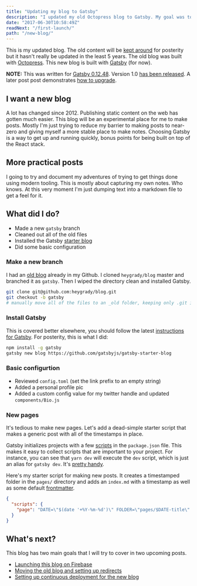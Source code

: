 ```yaml
---
title: "Updating my blog to Gatsby"
description: "I updated my old Octopress blog to Gatsby. My goal was to make it easier to post new content. Gatsby is interesting because it uses a modern React workflow."
date: "2017-06-30T10:58:49Z"
readNext: "/first-launch/"
path: "/new-blog/"
---
```


This is my updated blog. The old content will be [kept around](https://2012.heygrady.com) for posterity but it hasn't really be updated in the least 5 years. The old blog was built with [Octopress](http://octopress.org/). This new blog is built with [Gatsby](https://github.com/gatsbyjs/gatsby) (for now).

**NOTE:** This was written for [Gatsby 0.12.48](https://github.com/gatsbyjs/gatsby/tree/73dcc32d0041de6057d6328f0563b4e6cfb5e160). Version 1.0 [has been released](https://www.gatsbyjs.org/blog/gatsby-v1/). A later post post demonstrates [how to upgrade](../upgrading-gatsby/).

## I want a new blog
A lot has changed since 2012. Publishing static content on the web has gotten much easier. This blog will be an experimental place for me to make posts. Mostly I'm just trying to reduce my barrier to making posts to near-zero and giving myself a more stable place to make notes. Choosing Gatsby is a way to get up and running quickly, bonus points for being built on top of the React stack.

## More practical posts
I going to try and document my adventures of trying to get things done using modern tooling. This is mostly about capturing my own notes. Who knows. At this very moment I'm just dumping text into a markdown file to get a feel for it.

## What did I do?
- Made a new `gatsby` branch
- Cleaned out all of the old files
- Installed the Gatsby [starter blog](https://github.com/gatsbyjs/gatsby-starter-blog)
- Did some basic configuration

### Make a new branch
I had an [old blog](https://github.com/heygrady/blog/tree/9d1717812a2562bbb3136faaf0238365f091ace8) already in my Github. I cloned `heygrady/blog` master and branched it as `gatsby`. Then I wiped the directory clean and installed Gatsby.

```bash
git clone git@github.com:heygrady/blog.git
git checkout -b gatsby
# manually move all of the files to an _old folder, keeping only .git in place
```

### Install Gatsby
This is covered better elsewhere, you should follow the latest [instructions for Gatsby](https://github.com/gatsbyjs/gatsby/blob/v0.12.48/README.md). For posterity, this is what I did:

```bash
npm install -g gatsby
gatsby new blog https://github.com/gatsbyjs/gatsby-starter-blog
```

### Basic configurtion
- Reviewed `config.toml` (set the link prefix to an empty string)
- Added a personal profile pic
- Added a custom config value for my twitter handle and updated `components/Bio.js`

### New pages
It's tedious to make new pages. Let's add a dead-simple starter script that makes a generic post with all of the timestamps in place.

Gatsby initializes projects with a few [scripts](https://docs.npmjs.com/misc/scripts) in the `package.json` file. This makes it easy to collect scripts that are important to your project. For instance, you can see that `yarn dev` will execute the `dev` script, which is just an alias for `gatsby dev`. It's [pretty handy](https://www.keithcirkel.co.uk/how-to-use-npm-as-a-build-tool/).

Here's my starter script for making new posts. It creates a timestamped folder in the `pages/` directory and adds an `index.md` with a timestamp as well as some default [frontmatter](https://github.com/gatsbyjs/gatsby#frontmatter-and-metadata).

```json
{
  "scripts": {
    "page": "DATE=\"$(date '+%Y-%m-%d')\" FOLDER=\"pages/$DATE-title\" FILE=\"$FOLDER/index.md\" && mkdir $FOLDER && touch $FILE && echo \"---\ntitle: \\\"Title\\\"\ndate: \\\"$(date '+%Y-%m-%dT%H:%M:%S')\\\"\nreadNext: \\\"/fix-me/\\\"\npath: \\\"/title/\\\"\n---\" >> $FILE",
  }
}
```

## What's next?
This blog has two main goals that I will try to cover in two upcoming posts.

- [Launching this blog on Firebase](../first-launch/)
- [Moving the old blog and setting up redirects](../migrating-old-site/)
- [Setting up continuous deployment for the new blog](../deploying-travis/)
